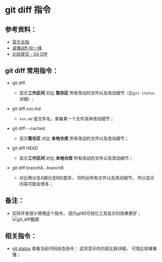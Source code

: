 # git diff 指令

## 参考资料：
* [官方文档](https://git-scm.com/docs/git-diff)
* [读懂diff-阮一峰](http://www.ruanyifeng.com/blog/2012/08/how_to_read_diff.html)
* [比较提交 - Git Diff](http://gitbook.liuhui998.com/3_5.html)


## git diff 常用指令：
* git diff
	* 显示**工作区间** 对比 **暂存区** 所有改动的文件以及改动细节（比`git status`详细）;

* git diff xxx.md
	* `xxx.md` 是文件名，查看某一个文件具体改动细节；

* git diff --cached
	* 显示**暂存区** 对比 **本地仓库** 所有改动的文件以及改动细节；

* git diff HEAD
	* 显示**工作区间** 对比 **本地仓库** 所有改动的文件以及改动细节；

* git diff branchA...branchB
	* 对比两分支A跟分支B的差异， 将列出所有文件以及改动细节， 所以显示内容可能会很多；


## 备注：
* 实际开发很少使用这个指令， 因为git的可视化工具显示的效果更好；
![git_diff截图](https://github.com/wteam-xq/testGit/blob/master/learn_log/log_img/git_diff_s1.png)

## 相关指令：
* [git status](https://github.com/wteam-xq/testGit/blob/master/learn_log/git_status.md) 查看当前代码状态指令： 这货显示的内容比我详细， 可惜比较难看懂；